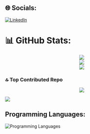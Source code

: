
 
## 🌐 Socials:

[![LinkedIn](https://img.shields.io/badge/LinkedIn-%230077B5.svg?logo=linkedin&logoColor=white)](https://linkedin.com/in/https://www.linkedin.com/in/ayman-yasser-45b6402a7/)

# 📊 GitHub Stats:

<div align = "center">

![](https://github-readme-stats.vercel.app/api?username=ayman-yasser&theme=github_dark&hide_border=false&include_all_commits=false&count_private=false)<br/>
![](https://github-readme-streak-stats.herokuapp.com/?user=ayman-yasser&theme=github_dark&hide_border=false)<br/>
![](https://github-readme-stats.vercel.app/api/top-langs/?username=ayman-yasser&theme=github_dark&hide_border=false&include_all_commits=false&count_private=false&layout=compact)

</div>

<!-- ## 🏆 GitHub Trophies

<div align="center">

![](https://github-profile-trophy.vercel.app/?username=ayman-yasser&theme=radical&no-frame=false&no-bg=true&margin-w=4)

</div> -->

### 🔝 Top Contributed Repo

<div align = "center">

![](https://github-contributor-stats.vercel.app/api?username=ayman-yasser&limit=5&theme=calm_pink&combine_all_yearly_contributions=true)

</div>

[![](https://visitcount.itsvg.in/api?id=ayman-yasser&icon=0&color=0)](https://visitcount.itsvg.in)

<!-- Proudly created with GPRM ( https://gprm.itsvg.in ) -->

## Programming Languages:

![Programming Languages](https://skillicons.dev/icons?i=c,cpp,java,py)
